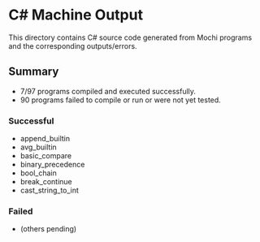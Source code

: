 # C# Machine Output

This directory contains C# source code generated from Mochi programs and the corresponding outputs/errors.

## Summary

- 7/97 programs compiled and executed successfully.
- 90 programs failed to compile or run or were not yet tested.

### Successful
- append_builtin
- avg_builtin
- basic_compare
- binary_precedence
- bool_chain
- break_continue
- cast_string_to_int

### Failed
- (others pending)

